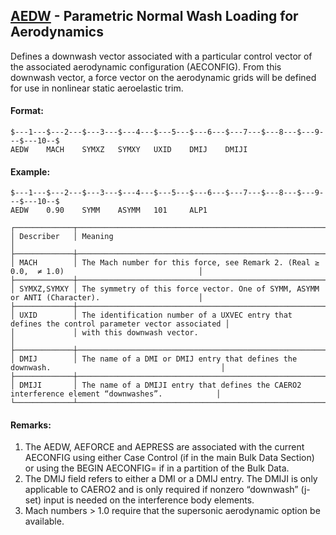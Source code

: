## [AEDW](https://nexus.hexagon.com/documentationcenter/bundle/MSC_Nastran_2022.4/page/Nastran_Combined_Book/qrg/bulkab/TOC.AEDW.xhtml) - Parametric Normal Wash Loading for Aerodynamics

Defines a downwash vector associated with a particular control vector of the associated aerodynamic configuration (AECONFIG). From this downwash vector, a force vector on the aerodynamic grids will be defined for use in nonlinear static aeroelastic trim.

#### Format:

```nastran
$---1---$---2---$---3---$---4---$---5---$---6---$---7---$---8---$---9---$---10--$
AEDW    MACH    SYMXZ   SYMXY   UXID    DMIJ    DMIJI                           
```

#### Example:

```nastran
$---1---$---2---$---3---$---4---$---5---$---6---$---7---$---8---$---9---$---10--$
AEDW    0.90    SYMM    ASYMM   101     ALP1                                    
```

```text
┌─────────────┬─────────────────────────────────────────────────────────────────────────────────────────────────┐
│ Describer   │ Meaning                                                                                         │
├─────────────┼─────────────────────────────────────────────────────────────────────────────────────────────────┤
│ MACH        │ The Mach number for this force, see Remark 2. (Real ≥ 0.0,  ≠ 1.0)                              │
├─────────────┼─────────────────────────────────────────────────────────────────────────────────────────────────┤
│ SYMXZ,SYMXY │ The symmetry of this force vector. One of SYMM, ASYMM or ANTI (Character).                      │
├─────────────┼─────────────────────────────────────────────────────────────────────────────────────────────────┤
│ UXID        │ The identification number of a UXVEC entry that defines the control parameter vector associated │
│             │ with this downwash vector.                                                                      │
├─────────────┼─────────────────────────────────────────────────────────────────────────────────────────────────┤
│ DMIJ        │ The name of a DMI or DMIJ entry that defines the downwash.                                      │
├─────────────┼─────────────────────────────────────────────────────────────────────────────────────────────────┤
│ DMIJI       │ The name of a DMIJI entry that defines the CAERO2 interference element “downwashes”.            │
└─────────────┴─────────────────────────────────────────────────────────────────────────────────────────────────┘
```

#### Remarks:

1. The AEDW, AEFORCE and AEPRESS are associated with the current AECONFIG using either Case Control (if in the main Bulk Data Section) or using the BEGIN AECONFIG=<config> if in a partition of the Bulk Data.
2. The DMIJ field refers to either a DMI or a DMIJ entry. The DMIJI is only applicable to CAERO2 and is only required if nonzero “downwash” (j-set) input is needed on the interference body elements.
3. Mach numbers > 1.0 require that the supersonic aerodynamic option be available.
